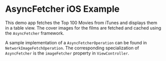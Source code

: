 # AsyncFetcher iOS Example

This demo app fetches the Top 100 Movies from iTunes and displays them in a table view. The cover images for the films are fetched and cached using the `AsyncFetcher` framework.

A sample implementation of a `AsyncFetcherOperation` can be found in `NetworkImageFetchOperation`. The corresponding specialization of `AsyncFetcher` is the `imageFetcher` property in `ViewController`.

